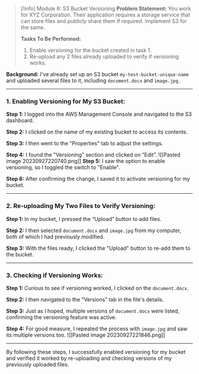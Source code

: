 > [!info] Module 6: S3 Bucket Versioning
> **Problem Statement:** 
> You work for XYZ Corporation. Their application requires a storage service that can store files and publicly share them if required. Implement S3 for the same. 
> 
> **Tasks To Be Performed:** 
> 1. Enable versioning for the bucket created in task 1. 
> 2. Re-upload any 2 files already uploaded to verify if versioning works.

**Background:** I've already set up an S3 bucket `my-test-bucket-unique-name` and uploaded several files to it, including `document.docx` and `image.jpg`.

---

### **1. Enabling Versioning for My S3 Bucket:**

**Step 1:** I logged into the AWS Management Console and navigated to the S3 dashboard.

**Step 2:** I clicked on the name of my existing bucket to access its contents.

**Step 3:** I then went to the "Properties" tab to adjust the settings.

**Step 4:** I found the "Versioning" section and clicked on “Edit”.
![[Pasted image 20230927220740.png]]
**Step 5:** I saw the option to enable versioning, so I toggled the switch to "Enable".

**Step 6:** After confirming the change, I saved it to activate versioning for my bucket.

---

### **2. Re-uploading My Two Files to Verify Versioning:**

**Step 1:** In my bucket, I pressed the “Upload” button to add files.

**Step 2:** I then selected `document.docx` and `image.jpg` from my computer, both of which I had previously modified.

**Step 3:** With the files ready, I clicked the "Upload" button to re-add them to the bucket.

---

### **3. Checking if Versioning Works:**

**Step 1:** Curious to see if versioning worked, I clicked on the `document.docx`.

**Step 2:** I then navigated to the “Versions” tab in the file's details.

**Step 3:** Just as I hoped, multiple versions of `document.docx` were listed, confirming the versioning feature was active.

**Step 4:** For good measure, I repeated the process with `image.jpg` and saw its multiple versions too.
![[Pasted image 20230927221846.png]]

---

By following these steps, I successfully enabled versioning for my bucket and verified it worked by re-uploading and checking versions of my previously uploaded files.